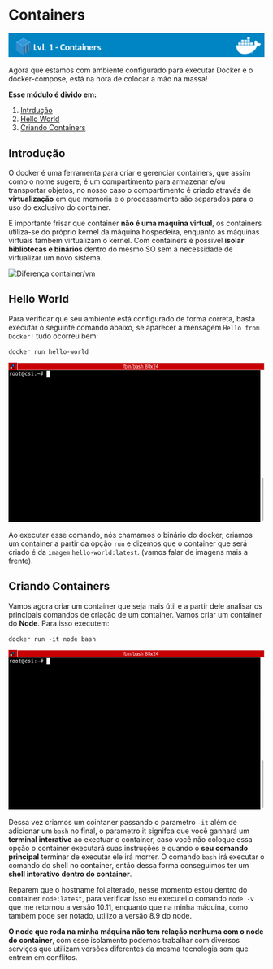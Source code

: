 # Containers

![Banner Docker](../assets/docker-banner-1.jpg)

Agora que estamos com ambiente configurado para executar Docker e o docker-compose, está na hora de colocar a mão na massa!


**Esse módulo é divido em:**

1. [Intrdução](#introdução)
2. [Hello World](#hello-world)
3. [Criando Containers](#criando-containers)

## Introdução

O docker é uma ferramenta para criar e gerenciar containers, que assim como o nome sugere, é um compartimento para armazenar e/ou transportar objetos, no nosso caso o compartimento é criado através de **virtualização** em que memoria e o processamento são separados para o uso do exclusivo do container.

É importante frisar que container **não é uma máquina virtual**, os containers utiliza-se do próprio kernel da máquina hospedeira, enquanto as máquinas virtuais também virtualizam o kernel. Com containers é possivel **isolar bibliotecas e binários** dentro do mesmo SO sem a necessidade de virtualizar um novo sistema.

![Diferença container/vm](https://cdn-images-1.medium.com/max/1200/1*9WTam0ymAdSTrfbr7aV6oQ.png)

## Hello World

Para verificar que seu ambiente está configurado de forma correta, basta executar o seguinte comando abaixo, se aparecer a mensagem `Hello from Docker!` tudo ocorreu bem:

```
docker run hello-world
```
![Diferença container/vm](../assets/git-hello.gif)

Ao executar esse comando, nós chamamos o binário do docker, criamos um container a partir da opção ``run`` e dizemos que o container que será criado é da `imagem` ``hello-world:latest``. (vamos falar de imagens mais a frente).

## Criando Containers

Vamos agora criar um container que seja mais útil e a partir dele analisar os principais comandos de criação de um container. Vamos criar um container do **Node**. Para isso executem:

```
docker run -it node bash
```

![Diferença container/vm](../assets/docker-run-node.gif)

Dessa vez criamos um cointaner passando o parametro ``-it`` além de adicionar um ``bash`` no final, o parametro it signifca que você ganhará um **terminal interativo** ao exectuar o container, caso você não coloque essa opção o container executará suas instruções e quando o **seu comando principal** terminar de executar ele irá morrer. O comando ``bash`` irá executar o comando do shell no container, então dessa forma conseguimos ter um **shell interativo dentro do container**.

Reparem que o hostname foi alterado, nesse momento estou dentro do container ``node:latest``, para verificar isso eu executei o comando ``node -v`` que me retornou a versão 10.11, enquanto que na minha máquina, como também pode ser notado, utilizo a versão 8.9 do node.

**O node que roda na minha máquina não tem relação nenhuma com o node do container**, com esse isolamento podemos trabalhar com diversos serviços que utilizam versões diferentes da mesma tecnologia sem que entrem em conflitos.
